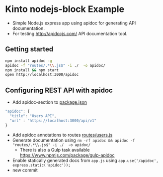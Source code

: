 Kinto nodejs-block Example 
===================
- Simple Node.js express app using apidoc for generating API documentation.
- For testing http://apidocjs.com/ API documentation tool.

## Getting started

```sh
npm install apidoc -g
apidoc -f "routes/.*\\.js$" -i ./  -o apidoc/
npm install && npm start
open http://localhost:3000/apidoc
```

## Configuring REST API with apidoc
- Add apidoc-section to [package.json](package.json)
```js
"apidoc": {
  "title": "Users API",
  "url" : "https://localhost:3000/api/v1"
}
```
- Add apidoc annotations to routes [routes/users.js](routes/users.js)
- Generate documentation using `rm -rf apidoc && apidoc -f "routes/.*\\.js$" -i ./  -o apidoc/`
  - There is also a Gulp task available https://www.npmjs.com/package/gulp-apidoc
- Enable statically generated docs from  `app.js` using `app.use('/apidoc', express.static('apidoc'));`
- new commit
